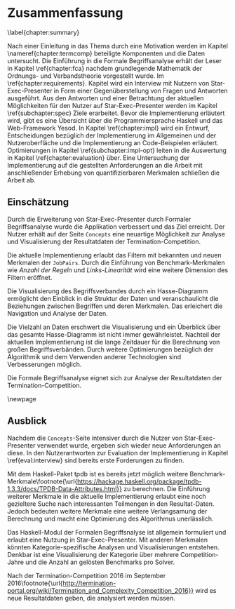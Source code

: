 # Zusammenfassung
\label{chapter:summary}

Nach einer Einleitung in das Thema durch eine Motivation werden im Kapitel \nameref{chapter:termcomp} beteiligte Komponenten und die Daten untersucht. Die Einführung in die Formale Begriffsanalyse erhält der Leser in Kapitel \ref{chapter:fca} nachdem grundlegende Mathematik der Ordnungs- und Verbandstheorie vorgestellt wurde. Im \ref{chapter:requirements}. Kapitel wird ein Interview mit  Nutzern von Star-Exec-Presenter in Form einer Gegenüberstellung von Fragen und Antworten ausgeführt. Aus den Antworten und einer Betrachtung der aktuellen Möglichkeiten für den Nutzer auf Star-Exec-Presenter werden im Kapitel \ref{subchapter:spec} Ziele erarbeitet. Bevor die Implementierung erläutert wird, gibt es eine Übersicht über die Programmiersprache Haskell und das Web-Framework Yesod. In Kapitel \ref{chapter:impl} wird ein Entwurf, Entscheidungen bezüglich der Implementierung im Allgemeinen und der Nutzeroberfläche und die Implementierung an Code-Beispielen erläutert. Optimierungen in Kapitel \ref{subchapter:impl-opt} leiten in die Auswertung in Kapitel \ref{chapter:evaluation} über. Eine Untersuchung der Implementierung auf die gestellten Anforderungen an die Arbeit mit anschließender Erhebung von quantifizierbaren Merkmalen schließen die Arbeit ab.

## Einschätzung

Durch die Erweiterung von Star-Exec-Presenter durch Formaler Begriffsanalyse wurde die Applikation verbessert und das Ziel erreicht. Der Nutzer erhält auf der Seite `Concepts` eine neuartige Möglichkeit zur Analyse und Visualisierung der Resultatdaten der Termination-Competition.

Die aktuelle Implementierung erlaubt das Filtern mit bekannten und neuen Merkmalen der `JobPairs`. Durch die Einführung von Benchmark-Merkmalen wie *Anzahl der Regeln* und *Links-Linearität* wird eine weitere Dimension des Filtern eröffnet.

Die Visualisierung des Begriffsverbandes durch ein Hasse-Diagramm ermöglicht den Einblick in die Struktur der Daten und veranschaulicht die Beziehungen zwischen Begriffen und deren Merkmalen. Das erleichert die Navigation und Analyse der Daten.

Die Vielzahl an Daten erschwert die Visualisierung und ein Überblick über das gesamte Hasse-Diagramm ist nicht immer gewährleistet. Nachteil der aktuellen Implementierung ist die lange Zeitdauer für die Berechnung von großen Begriffsverbänden. Durch weitere Optimierungen bezüglich der Algorithmik und dem Verwenden anderer Technologien sind Verbesserungen möglich.

Die Formale Begriffsanalyse eignet sich zur Analyse der Resultatdaten der Termination-Competition.

\newpage

## Ausblick

Nachdem die `Concepts`-Seite intensiver durch die Nutzer von Star-Exec-Presenter verwendet wurde, ergeben sich wieder neue Anforderungen an diese. In den Nutzerantworten zur Evaluation der Implementierung in Kapitel \ref{eval:interview} sind bereits erste Forderungen zu finden.

Mit dem Haskell-Paket tpdb ist es bereits jetzt möglich weitere Benchmark-Merkmale\footnote{\url{https://hackage.haskell.org/package/tpdb-1.3.3/docs/TPDB-Data-Attributes.html}} zu berechnen. Die Einführung weiterer Merkmale in die aktuelle Implementierung erlaubt eine noch gezieltere Suche nach interessanten Teilmengen in den Resultat-Daten. Jedoch bedeuten weitere Merkmale eine weitere Verlangsamung der Berechnung und macht eine Optimierung des Algorithmus unerlässlich.

Das Haskell-Modul der Formalen Begriffsnalyse ist allgemein formuliert und erlaubt eine Nutzung in Star-Exec-Presenter. Mit anderen Merkmalen könnten Kategorie-spezifische Analysen und Visualisierungen entstehen. Denkbar ist eine Visualisierung der Kategorie über mehrere Competition-Jahre und die Anzahl an gelösten Benchmarks pro Solver.

Nach der Termination-Competition 2016 im September 2016\footnote{\url{http://termination-portal.org/wiki/Termination_and_Complexity_Competition_2016}} wird es neue Resultatdaten geben, die analysiert werden müssen.
